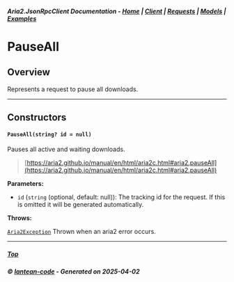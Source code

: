 ##### Aria2.JsonRpcClient Documentation  - [Home](index.md) | [Client](client.md) | [Requests](requests.md) | [Models](models.md) | [Examples](examples.md)

# PauseAll

## Overview

Represents a request to pause all downloads.

---

## Constructors
#### `PauseAll(string? id = null)`

Pauses all active and waiting downloads.

> [https://aria2.github.io/manual/en/html/aria2c.html#aria2.pauseAll](https://aria2.github.io/manual/en/html/aria2c.html#aria2.pauseAll)

**Parameters:**
<a id="PauseAll_string__id___null_id"></a>
- `id` (`string` (optional, default: null)): The tracking id for the request. If this is omitted it will be generated automatically.

**Throws:**

[`Aria2Exception`](Aria2Exception.md)
Thrown when an aria2 error occurs.

---




##### [Top](#top)
##### © [lantean-code](https://github.com/lantean-code) - _Generated on 2025-04-02_
